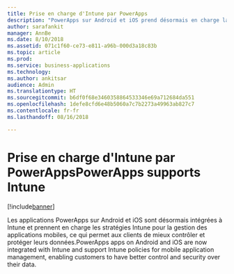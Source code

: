 ```yaml
---
title: Prise en charge d'Intune par PowerApps
description: "PowerApps sur Android et iOS prend désormais en charge la gestion des applications mobiles Intune"
author: sarafankit
manager: AnnBe
ms.date: 8/10/2018
ms.assetid: 071c1f60-ce73-e811-a96b-000d3a18c83b
ms.topic: article
ms.prod: 
ms.service: business-applications
ms.technology: 
ms.author: ankitsar
audience: Admin
ms.translationtype: HT
ms.sourcegitcommit: b6df0f68e3460358864533346e69a712684da551
ms.openlocfilehash: 1defe8cfd6e48b5060a7c7b2273a49963ab827c7
ms.contentlocale: fr-fr
ms.lasthandoff: 08/16/2018

---
```

# <a name="powerapps-supports-intune"></a><span data-ttu-id="780c5-103">Prise en charge d'Intune par PowerApps</span><span class="sxs-lookup"><span data-stu-id="780c5-103">PowerApps supports Intune</span></span>


[!include[banner](../../includes/banner.md)]

<span data-ttu-id="780c5-104">Les applications PowerApps sur Android et iOS sont désormais intégrées à Intune et prennent en charge les stratégies Intune pour la gestion des applications mobiles, ce qui permet aux clients de mieux contrôler et protéger leurs données.</span><span class="sxs-lookup"><span data-stu-id="780c5-104">PowerApps apps on Android and iOS are now integrated with Intune and support Intune policies for mobile application management, enabling customers to have better control and security over their data.</span></span>

